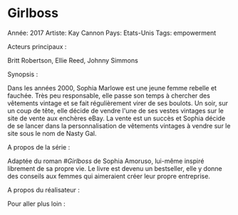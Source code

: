 # Girlboss

Année: 2017
Artiste: Kay Cannon
Pays: Etats-Unis
Tags: empowerment

Acteurs principaux : 

Britt Robertson, Ellie Reed, Johnny Simmons

Synopsis :

Dans les années 2000, Sophia Marlowe est une jeune femme rebelle et fauchée. Très peu responsable, elle passe son temps à chercher des vêtements vintage et se fait régulièrement virer de ses boulots. Un soir, sur un coup de tête, elle décide de vendre l'une de ses vestes vintages sur le site de vente aux enchères eBay. La vente est un succès et Sophia décide de se lancer dans la personnalisation de vêtements vintages à vendre sur le site sous le nom de Nasty Gal.

A propos de la série : 

Adaptée du roman #*Girlboss* de Sophia Amoruso, lui-même inspiré librement de sa propre vie. Le livre est devenu un bestseller, elle y donne des conseils aux femmes qui aimeraient créer leur propre entreprise.

A propos du réalisateur : 

Pour aller plus loin :